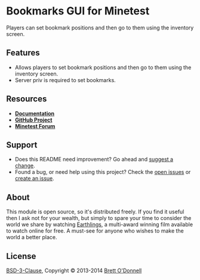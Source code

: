 # Bookmarks GUI for Minetest

Players can set bookmark positions and then go to them using the inventory screen.


## Features

- Allows players to set bookmark positions and then go to them using the inventory screen.
- Server priv is required to set bookmarks.


## Resources

- **[Documentation](http://cornernote.github.io/minetest-bookmarks_gui)**
- **[GitHub Project](https://github.com/cornernote/minetest-bookmarks_gui)**
- **[Minetest Forum](https://forum.minetest.net/viewtopic.php?id=3219)**


## Support

- Does this README need improvement?  Go ahead and [suggest a change](https://github.com/cornernote/minetest-bookmarks_gui/edit/master/README.md).
- Found a bug, or need help using this project?  Check the [open issues](https://github.com/cornernote/minetest-bookmarks_gui/issues) or [create an issue](https://github.com/cornernote/minetest-bookmarks_gui/issues/new).


## About

This module is open source, so it's distributed freely. If you find it useful then I ask not for your wealth, but simply to spare your time to consider the world we share by watching [Earthlings](http://earthlings.com/), a multi-award winning film available to watch online for free. A must-see for anyone who wishes to make the world a better place.


## License

[BSD-3-Clause](https://raw.github.com/cornernote/minetest-bookmarks_gui/master/LICENSE), Copyright © 2013-2014 [Brett O'Donnell](http://cornernote.github.io/)

